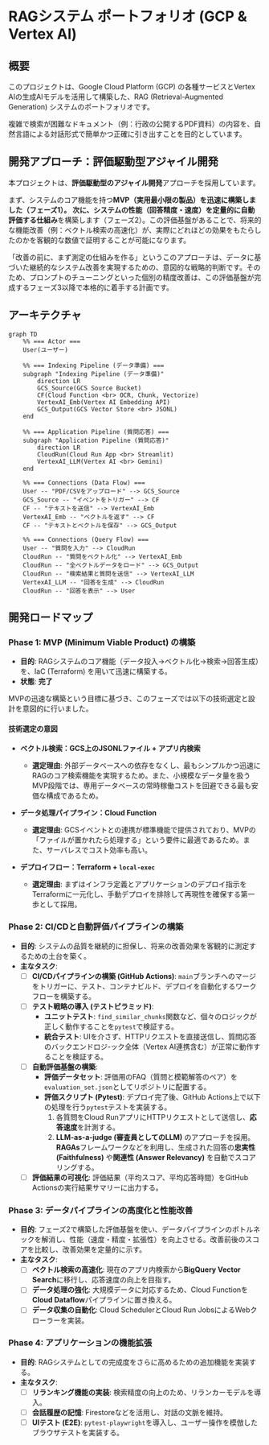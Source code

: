 # RAGシステム ポートフォリオ (GCP & Vertex AI)

## 概要

このプロジェクトは、Google Cloud Platform (GCP) の各種サービスとVertex AIの生成AIモデルを活用して構築した、RAG (Retrieval-Augmented Generation) システムのポートフォリオです。

複雑で検索が困難なドキュメント（例：行政の公開するPDF資料）の内容を、自然言語による対話形式で簡単かつ正確に引き出すことを目的としています。

## 開発アプローチ：評価駆動型アジャイル開発

本プロジェクトは、**評価駆動型のアジャイル開発**アプローチを採用しています。

まず、システムのコア機能を持つ**MVP（実用最小限の製品）**を迅速に構築しました（フェーズ1）。
次に、システムの性能（回答精度・速度）を**定量的に自動評価する仕組み**を構築します（フェーズ2）。この評価基盤があることで、将来的な機能改善（例：ベクトル検索の高速化）が、実際にどれほどの効果をもたらしたのかを客観的な数値で証明することが可能になります。

「改善の前に、まず測定の仕組みを作る」というこのアプローチは、データに基づいた継続的なシステム改善を実現するための、意図的な戦略的判断です。そのため、プロンプトのチューニングといった個別の精度改善は、この評価基盤が完成するフェーズ3以降で本格的に着手する計画です。

## アーキテクチャ
```mermaid
graph TD
    %% === Actor ===
    User(ユーザー)

    %% === Indexing Pipeline (データ準備) ===
    subgraph "Indexing Pipeline (データ準備)"
        direction LR
        GCS_Source(GCS Source Bucket)
        CF(Cloud Function <br> OCR, Chunk, Vectorize)
        VertexAI_Emb(Vertex AI Embedding API)
        GCS_Output(GCS Vector Store <br> JSONL)
    end

    %% === Application Pipeline (質問応答) ===
    subgraph "Application Pipeline (質問応答)"
        direction LR
        CloudRun(Cloud Run App <br> Streamlit)
        VertexAI_LLM(Vertex AI <br> Gemini)
    end

    %% === Connections (Data Flow) ===
    User -- "PDF/CSVをアップロード" --> GCS_Source
    GCS_Source -- "イベントをトリガー" --> CF
    CF -- "テキストを送信" --> VertexAI_Emb
    VertexAI_Emb -- "ベクトルを返す" --> CF
    CF -- "テキストとベクトルを保存" --> GCS_Output

    %% === Connections (Query Flow) ===
    User -- "質問を入力" --> CloudRun
    CloudRun -- "質問をベクトル化" --> VertexAI_Emb
    CloudRun -- "全ベクトルデータをロード" --> GCS_Output
    CloudRun -- "検索結果と質問を送信" --> VertexAI_LLM
    VertexAI_LLM -- "回答を生成" --> CloudRun
    CloudRun -- "回答を表示" --> User
```

## 開発ロードマップ

### Phase 1: MVP (Minimum Viable Product) の構築

* **目的**: RAGシステムのコア機能（データ投入→ベクトル化→検索→回答生成）を、IaC (Terraform) を用いて迅速に構築する。
* **状態**: **完了**

MVPの迅速な構築という目標に基づき、このフェーズでは以下の技術選定と設計を意図的に行いました。

#### 技術選定の意図

* **ベクトル検索：GCS上のJSONLファイル + アプリ内検索**
    * **選定理由**: 外部データベースへの依存をなくし、最もシンプルかつ迅速にRAGのコア検索機能を実現するため。また、小規模なデータ量を扱うMVP段階では、専用データベースの常時稼働コストを回避できる最も安価な構成であるため。

* **データ処理パイプライン：Cloud Function**
    * **選定理由**: GCSイベントとの連携が標準機能で提供されており、MVPの「ファイルが置かれたら処理する」という要件に最適であるため。また、サーバレスでコスト効率も高い。

* **デプロイフロー：Terraform + `local-exec`**
    * **選定理由**: まずはインフラ定義とアプリケーションのデプロイ指示をTerraformに一元化し、手動デプロイを排除して再現性を確保する第一歩として採用。

### Phase 2: CI/CDと自動評価パイプラインの構築

* **目的**: システムの品質を継続的に担保し、将来の改善効果を客観的に測定するための土台を築く。
* **主なタスク**:
    * [ ] **CI/CDパイプラインの構築 (GitHub Actions)**: `main`ブランチへのマージをトリガーに、テスト、コンテナビルド、デプロイを自動化するワークフローを構築する。
    * [ ] **テスト戦略の導入 (テストピラミッド)**:
        * **ユニットテスト**: `find_similar_chunks`関数など、個々のロジックが正しく動作することを`pytest`で検証する。
        * **統合テスト**: UIを介さず、HTTPリクエストを直接送信し、質問応答のバックエンドロジ-ック全体（Vertex AI連携含む）が正常に動作することを検証する。
    * [ ] **自動評価基盤の構築**:
        * **評価データセット**: 評価用のFAQ（質問と模範解答のペア）を`evaluation_set.json`としてリポジトリに配置する。
        * **評価スクリプト (Pytest)**: デプロイ完了後、GitHub Actions上で以下の処理を行う`pytest`テストを実装する。
            1.  各質問をCloud RunアプリにHTTPリクエストとして送信し、**応答速度**を計測する。
            2.  **LLM-as-a-judge (審査員としてのLLM)** のアプローチを採用。**RAGAs**フレームワークなどを利用し、生成された回答の**忠実性 (Faithfulness)** や**関連性 (Answer Relevancy)** を自動でスコアリングする。
    * [ ] **評価結果の可視化**: 評価結果（平均スコア、平均応答時間）をGitHub Actionsの実行結果サマリーに出力する。

### Phase 3: データパイプラインの高度化と性能改善

* **目的**: フェーズ2で構築した評価基盤を使い、データパイプラインのボトルネックを解消し、性能（速度・精度・拡張性）を向上させる。改善前後のスコアを比較し、改善効果を定量的に示す。
* **主なタスク**:
    * [ ] **ベクトル検索の高速化**: 現在のアプリ内検索から**BigQuery Vector Search**に移行し、応答速度の向上を目指す。
    * [ ] **データ処理の強化**: 大規模データに対応するため、Cloud Functionを**Cloud Dataflow**パイプラインに置き換える。
    * [ ] **データ収集の自動化**: Cloud SchedulerとCloud Run JobsによるWebクローラーを実装。

### Phase 4: アプリケーションの機能拡張

* **目的**: RAGシステムとしての完成度をさらに高めるための追加機能を実装する。
* **主なタスク**:
    * [ ] **リランキング機能の実装**: 検索精度の向上のため、リランカーモデルを導入。
    * [ ] **会話履歴の記憶**: Firestoreなどを活用し、対話の文脈を維持。
    * [ ] **UIテスト (E2E)**: `pytest-playwright`を導入し、ユーザー操作を模倣したブラウザテストを実装する。
